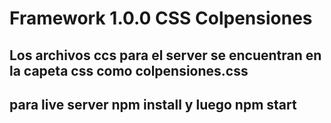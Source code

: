 # Framework 1.0.0 CSS Colpensiones

## Los archivos ccs para el server se encuentran en la capeta css como colpensiones.css
## para live server npm install y luego npm start